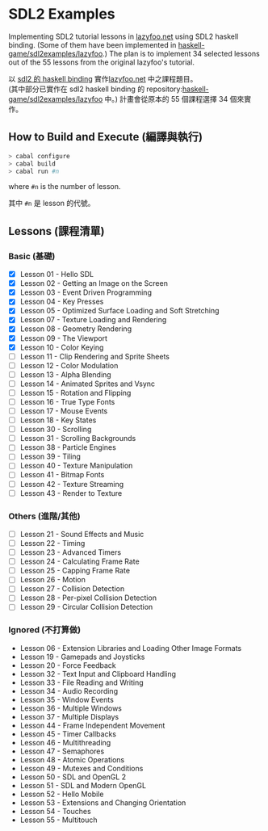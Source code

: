 # SDL2 Examples

Implementing SDL2 tutorial lessons in [lazyfoo.net](http://lazyfoo.net/tutorials/SDL/) using SDL2 haskell binding. (Some of them have been implemented in [haskell-game/sdl2examples/lazyfoo](https://github.com/haskell-game/sdl2/tree/master/examples/lazyfoo).) The plan is to implement 34 selected lessons out of the 55 lessons from the original lazyfoo's tutorial.

以 [sdl2 的 haskell binding](https://hackage.haskell.org/package/sdl2) 實作[lazyfoo.net](http://lazyfoo.net/tutorials/SDL/) 中之課程題目。  
(其中部分已實作在 sdl2 haskell binding 的 repository:[haskell-game/sdl2examples/lazyfoo](https://github.com/haskell-game/sdl2/tree/master/examples/lazyfoo) 中。) 計畫會從原本的 55 個課程選擇 34 個來實作。

## How to Build and Execute (編譯與執行)

```bash
> cabal configure
> cabal build
> cabal run #n
```

where `#n` is the number of lesson.

其中 `#n` 是 lesson 的代號。

## Lessons (課程清單)

### Basic (基礎)

+ [X] Lesson 01 - Hello SDL
+ [X] Lesson 02 - Getting an Image on the Screen
+ [X] Lesson 03 - Event Driven Programming
+ [X] Lesson 04 - Key Presses
+ [X] Lesson 05 - Optimized Surface Loading and Soft Stretching
+ [X] Lesson 07 - Texture Loading and Rendering
+ [X] Lesson 08 - Geometry Rendering
+ [X] Lesson 09 - The Viewport
+ [X] Lesson 10 - Color Keying
+ [ ] Lesson 11 - Clip Rendering and Sprite Sheets
+ [ ] Lesson 12 - Color Modulation
+ [ ] Lesson 13 - Alpha Blending
+ [ ] Lesson 14 - Animated Sprites and Vsync
+ [ ] Lesson 15 - Rotation and Flipping
+ [ ] Lesson 16 - True Type Fonts
+ [ ] Lesson 17 - Mouse Events
+ [ ] Lesson 18 - Key States
+ [ ] Lesson 30 - Scrolling
+ [ ] Lesson 31 - Scrolling Backgrounds
+ [ ] Lesson 38 - Particle Engines
+ [ ] Lesson 39 - Tiling
+ [ ] Lesson 40 - Texture Manipulation
+ [ ] Lesson 41 - Bitmap Fonts
+ [ ] Lesson 42 - Texture Streaming
+ [ ] Lesson 43 - Render to Texture

### Others (進階/其他)

+ [ ] Lesson 21 - Sound Effects and Music
+ [ ] Lesson 22 - Timing
+ [ ] Lesson 23 - Advanced Timers
+ [ ] Lesson 24 - Calculating Frame Rate
+ [ ] Lesson 25 - Capping Frame Rate
+ [ ] Lesson 26 - Motion
+ [ ] Lesson 27 - Collision Detection
+ [ ] Lesson 28 - Per-pixel Collision Detection
+ [ ] Lesson 29 - Circular Collision Detection

### Ignored (不打算做)

+ Lesson 06 - Extension Libraries and Loading Other Image Formats
+ Lesson 19 - Gamepads and Joysticks
+ Lesson 20 - Force Feedback
+ Lesson 32 - Text Input and Clipboard Handling
+ Lesson 33 - File Reading and Writing
+ Lesson 34 - Audio Recording
+ Lesson 35 - Window Events
+ Lesson 36 - Multiple Windows
+ Lesson 37 - Multiple Displays
+ Lesson 44 - Frame Independent Movement
+ Lesson 45 - Timer Callbacks
+ Lesson 46 - Multithreading
+ Lesson 47 - Semaphores
+ Lesson 48 - Atomic Operations
+ Lesson 49 - Mutexes and Conditions
+ Lesson 50 - SDL and OpenGL 2
+ Lesson 51 - SDL and Modern OpenGL
+ Lesson 52 - Hello Mobile
+ Lesson 53 - Extensions and Changing Orientation
+ Lesson 54 - Touches
+ Lesson 55 - Multitouch
